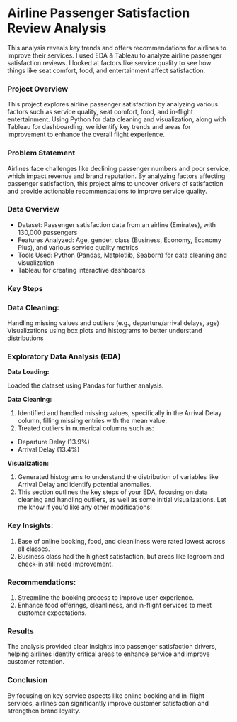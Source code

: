 # Airline Passenger Satisfaction Review Analysis

This analysis reveals key trends and offers recommendations for airlines to improve their services. I used EDA & Tableau to analyze airline passenger satisfaction reviews. I looked at factors like service quality to see how things like seat comfort, food, and entertainment affect satisfaction. 

### Project Overview

This project explores airline passenger satisfaction by analyzing various factors such as service quality, seat comfort, food, and in-flight entertainment. Using Python for data cleaning and visualization, along with Tableau for dashboarding, we identify key trends and areas for improvement to enhance the overall flight experience.

### Problem Statement

Airlines face challenges like declining passenger numbers and poor service, which impact revenue and brand reputation. By analyzing factors affecting passenger satisfaction, this project aims to uncover drivers of satisfaction and provide actionable recommendations to improve service quality.

### Data Overview

- Dataset: Passenger satisfaction data from an airline (Emirates), with 130,000 passengers
- Features Analyzed: Age, gender, class (Business, Economy, Economy Plus), and various service quality metrics
- Tools Used: Python (Pandas, Matplotlib, Seaborn) for data cleaning and visualization
- Tableau for creating interactive dashboards

### Key Steps

### Data Cleaning:

Handling missing values and outliers (e.g., departure/arrival delays, age)
Visualizations using box plots and histograms to better understand distributions

### Exploratory Data Analysis (EDA)

**Data Loading:**

Loaded the dataset using Pandas for further analysis.

**Data Cleaning:**

1. Identified and handled missing values, specifically in the Arrival Delay column, filling missing entries with the mean value.
2. Treated outliers in numerical columns such as:
- Departure Delay (13.9%)
- Arrival Delay (13.4%)

**Visualization:**
1. Generated histograms to understand the distribution of variables like Arrival Delay and identify potential anomalies.
2. This section outlines the key steps of your EDA, focusing on data cleaning and handling outliers, as well as some initial visualizations. Let me know if you'd like any other modifications!

### Key Insights:
1. Ease of online booking, food, and cleanliness were rated lowest across all classes.
2. Business class had the highest satisfaction, but areas like legroom and check-in still need improvement.

### Recommendations:

1. Streamline the booking process to improve user experience.
2. Enhance food offerings, cleanliness, and in-flight services to meet customer expectations.

### Results

The analysis provided clear insights into passenger satisfaction drivers, helping airlines identify critical areas to enhance service and improve customer retention.

### Conclusion

By focusing on key service aspects like online booking and in-flight services, airlines can significantly improve customer satisfaction and strengthen brand loyalty.




